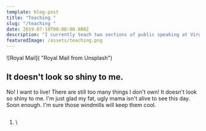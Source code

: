```yaml
---
template: blog-post
title: "Teaching "
slug: "/teaching "
date: 2019-07-10T00:00:00.000Z
description: "I currently teach two sections of public speaking at Virginia Tech. "
featuredImage: /assets/teaching.png
---
```

![Royal Mail]( "Royal Mail from Unsplash")

## It doesn't look so shiny to me.

No! I want to live! There are still too many things I don't own! It doesn't look so shiny to me. I'm just glad my fat, ugly mama isn't alive to see this day. Soon enough. I'm sure those windmills will keep them cool.

![]()

1. \